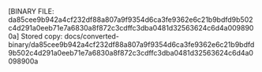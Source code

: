 [BINARY FILE: da85cee9b942a4cf232df88a807a9f9354d6ca3fe9362e6c21b9bdfd9b502c4d291a0eeb71e7a6830a8f872c3cdffc3dba0481d32563624c6d4a0098900a]
Stored copy: docs/converted-binary/da85cee9b942a4cf232df88a807a9f9354d6ca3fe9362e6c21b9bdfd9b502c4d291a0eeb71e7a6830a8f872c3cdffc3dba0481d32563624c6d4a0098900a
